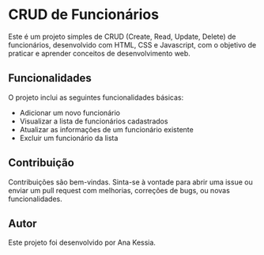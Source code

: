 # CRUD de Funcionários

Este é um projeto simples de CRUD (Create, Read, Update, Delete) de funcionários, desenvolvido com HTML, CSS e Javascript, com o objetivo de praticar e aprender conceitos de desenvolvimento web.

## Funcionalidades

O projeto inclui as seguintes funcionalidades básicas:

- Adicionar um novo funcionário
- Visualizar a lista de funcionários cadastrados
- Atualizar as informações de um funcionário existente
- Excluir um funcionário da lista

## Contribuição
Contribuições são bem-vindas. Sinta-se à vontade para abrir uma issue ou enviar um pull request com melhorias, correções de bugs, ou novas funcionalidades.


## Autor
Este projeto foi desenvolvido por Ana Kessia.
